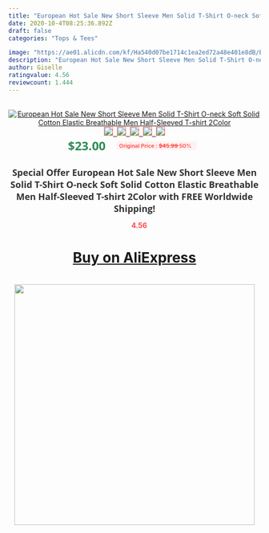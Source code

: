 ```yaml
---
title: "European Hot Sale New Short Sleeve Men Solid T-Shirt O-neck Soft Solid Cotton Elastic Breathable Men Half-Sleeved T-shirt 2Color"
date: 2020-10-4T08:25:36.892Z
draft: false
categories: "Tops & Tees"

image: "https://ae01.alicdn.com/kf/Ha540d07be1714c1ea2ed72a48e401e8dB/European-Hot-Sale-New-Short-Sleeve-Men-Solid-T-Shirt-O-neck-Soft-Solid-Cotton-Elastic.jpg"
description: "European Hot Sale New Short Sleeve Men Solid T-Shirt O-neck Soft Solid Cotton Elastic Breathable Men Half-Sleeved T-shirt 2Color"
author: Giselle
ratingvalue: 4.56
reviewcount: 1.444
---
```

<br>
<div style="text-align: center;">
<a href="https://s.click.aliexpress.com/e/_AE3KDr" target="_blank" rel="nofollow noopener noreferrer"><img alt="European Hot Sale New Short Sleeve Men Solid T-Shirt O-neck Soft Solid Cotton Elastic Breathable Men Half-Sleeved T-shirt 2Color" class="magnifier-image" src="https://ae01.alicdn.com/kf/Ha540d07be1714c1ea2ed72a48e401e8dB/European-Hot-Sale-New-Short-Sleeve-Men-Solid-T-Shirt-O-neck-Soft-Solid-Cotton-Elastic.jpg_640x640.jpg">
<br>
<img style="border:1px solid salmon" src="https://ae01.alicdn.com/kf/Ha540d07be1714c1ea2ed72a48e401e8dB/European-Hot-Sale-New-Short-Sleeve-Men-Solid-T-Shirt-O-neck-Soft-Solid-Cotton-Elastic.jpg_120x120.jpg">&nbsp;&nbsp;<img style="border:1px solid salmon" src="https://ae01.alicdn.com/kf/H585e45e4a54948d99830563bde5c87bdF/European-Hot-Sale-New-Short-Sleeve-Men-Solid-T-Shirt-O-neck-Soft-Solid-Cotton-Elastic.jpg_120x120.jpg">&nbsp;&nbsp;<img style="border:1px solid salmon" src="https://ae01.alicdn.com/kf/H3de6091839d1456abf8fe2d4bed5a85eO/European-Hot-Sale-New-Short-Sleeve-Men-Solid-T-Shirt-O-neck-Soft-Solid-Cotton-Elastic.jpg_120x120.jpg">&nbsp;&nbsp;<img style="border:1px solid salmon" src="https://ae01.alicdn.com/kf/H86adf3740cf945369c697efd96f7addfd/European-Hot-Sale-New-Short-Sleeve-Men-Solid-T-Shirt-O-neck-Soft-Solid-Cotton-Elastic.jpg_120x120.jpg">&nbsp;&nbsp;<img style="border:1px solid salmon" src="https://ae01.alicdn.com/kf/H48519365976d412f825cfa38166ecf80v/European-Hot-Sale-New-Short-Sleeve-Men-Solid-T-Shirt-O-neck-Soft-Solid-Cotton-Elastic.jpg_120x120.jpg"></a></div><br0>
<div style="text-align: center;"><span style="background-color: white; border: 0px; box-sizing: border-box; color: seagreen; display: inline-block; font-family: &quot;open sans&quot; , &quot;arial&quot; , &quot;helvetica&quot; , sans-serif , &quot;heiti&quot;; font-size: 24px; font-stretch: inherit; font-weight: 700; line-height: inherit; margin: 0px 10px 0px 0px; padding: 0px; vertical-align: middle;">$23.00 </span>
<span style="background: rgb(255 , 241 , 241); border-radius: 3px; border: 0px; box-sizing: border-box; color: #ff4747; display: inline-block; font-family: inherit; font-size: 12px; font-stretch: inherit; font-style: inherit; font-variant: inherit; font-weight: 600; line-height: inherit; margin: 0px; padding: 2px 5px; transform: scale(0.9); vertical-align: middle;">Original Price : <b style="text-decoration: line-through;">$45.99 </b> 50%&nbsp;&nbsp;</span></div>
<h1 style="color: #333333; display: inline-block; font-family: &quot;open sans&quot; , &quot;arial&quot; , &quot;helvetica&quot; , sans-serif , &quot;heiti&quot;; font-size: 18px; font-stretch: inherit; font-weight: 700; text-align: center;">Special Offer European Hot Sale New Short Sleeve Men Solid T-Shirt O-neck Soft Solid Cotton Elastic Breathable Men Half-Sleeved T-shirt 2Color with FREE Worldwide Shipping!</h1>
<div style="color: #ff4747; text-align: center;">
<img src="https://4.bp.blogspot.com/-M0ZcTcb-5uY/XleCXlxnR4I/AAAAAAAAAEc/OrjgMkXV1oMQFaCRZj5HQwOCBcu3w1FegCPcBGAYYCw/s1600/star.png" style="height: 15px;">&nbsp;<b>4.56</b></div>
<div class="button_cont" align="center"><a class="buynow_a" href="https://s.click.aliexpress.com/e/_AE3KDr" target="_blank" rel="nofollow noopener noreferrer"><H1>Buy on AliExpress</H1></a></div><br>
<div class="separator" style="clear: both; text-align: center;">
<img src="https://lh3.googleusercontent.com/-pTy5HemUv9M/XlePHvY0dAI/AAAAAAAAAE4/0nX5iRUoIWY8eMW9Dpxeirr157OZliDIgCLcBGAsYHQ/s1600/badge.gif" width="480">
</div>
